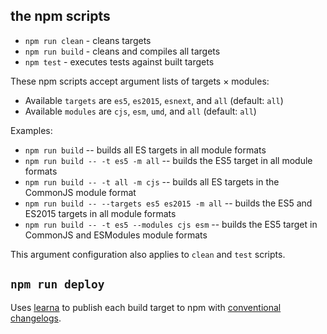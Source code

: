 <!---
  Licensed to the Apache Software Foundation (ASF) under one
  or more contributor license agreements.  See the NOTICE file
  distributed with this work for additional information
  regarding copyright ownership.  The ASF licenses this file
  to you under the Apache License, Version 2.0 (the
  "License"); you may not use this file except in compliance
  with the License.  You may obtain a copy of the License at

    http://www.apache.org/licenses/LICENSE-2.0

  Unless required by applicable law or agreed to in writing,
  software distributed under the License is distributed on an
  "AS IS" BASIS, WITHOUT WARRANTIES OR CONDITIONS OF ANY
  KIND, either express or implied.  See the License for the
  specific language governing permissions and limitations
  under the License.
-->

## the npm scripts

* `npm run clean` - cleans targets
* `npm run build` - cleans and compiles all targets
* `npm test` - executes tests against built targets

These npm scripts accept argument lists of targets × modules:

* Available `targets` are `es5`, `es2015`, `esnext`, and `all` (default: `all`)
* Available `modules` are `cjs`, `esm`, `umd`, and `all` (default: `all`)

Examples:
* `npm run build` -- builds all ES targets in all module formats
* `npm run build -- -t es5 -m all` -- builds the ES5 target in all module formats
* `npm run build -- -t all -m cjs` -- builds all ES targets in the CommonJS module format
* `npm run build -- --targets es5 es2015 -m all` -- builds the ES5 and ES2015 targets in all module formats
* `npm run build -- -t es5 --modules cjs esm` -- builds the ES5 target in CommonJS and ESModules module formats

This argument configuration also applies to `clean` and `test` scripts.

## `npm run deploy`

Uses [learna](https://github.com/lerna/lerna) to publish each build target to npm with [conventional](https://conventionalcommits.org/) [changelogs](https://github.com/conventional-changelog/conventional-changelog/tree/master/packages/conventional-changelog-cli).
